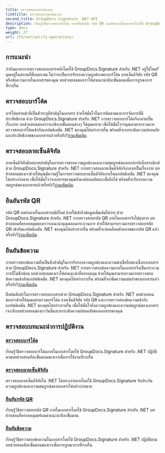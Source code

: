 ```yaml
---
title: ตรวจสอบการดำเนินงาน
linktitle: ตรวจสอบการดำเนินงาน
second_title: GroupDocs.Signature .NET API
description: เรียนรู้วิธีตรวจสอบบาร์โค้ด ลายเซ็นดิจิทัล รหัส QR และข้อความในเอกสารโดยใช้ GroupDocs.Signature .NET บทช่วยสอนทีละขั้นตอนเพื่อการผสานรวมที่ราบรื่น
type: docs
weight: 27
url: /th/net/verify-operations/
---
```

## การแนะนำ

กำลังมองหาการตรวจสอบเอกสารหลักโดยใช้ GroupDocs.Signature สำหรับ .NET อยู่ใช่ไหม? คุณอยู่ในสถานที่ที่เหมาะสม ไม่ว่าจะเป็นการรับรองความถูกต้องของบาร์โค้ด ลายเซ็นดิจิทัล รหัส QR หรือข้อความภายในเอกสารของคุณ บทช่วยสอนของเราให้คำแนะนำทีละขั้นตอนเพื่อการบูรณาการที่ราบรื่น

## ตรวจสอบบาร์โค้ด
 บาร์โค้ดทำหน้าที่เป็นตัวระบุที่สำคัญในเอกสาร ช่วยให้มั่นใจในการติดตามและการจัดการที่มีประสิทธิภาพ ด้วย GroupDocs.Signature สำหรับ .NET การตรวจสอบบาร์โค้ดจึงกลายเป็นเรื่องง่าย บทช่วยสอนของเราจะอธิบายขั้นตอนต่างๆ ให้คุณทราบ เพื่อให้มั่นใจว่าคุณสามารถรวมการตรวจสอบบาร์โค้ดเข้ากับแอปพลิเคชัน .NET ของคุณได้อย่างราบรื่น พร้อมที่จะยกระดับความปลอดภัยและประสิทธิภาพของเอกสารแล้วหรือยัง?[อ่านเพิ่มเติม](./verify-barcode/).

## ตรวจสอบลายเซ็นดิจิทัล
ลายเซ็นดิจิทัลมีบทบาทสำคัญในการตรวจสอบความถูกต้องและความสมบูรณ์ของเอกสารอิเล็กทรอนิกส์ ด้วย GroupDocs.Signature สำหรับ .NET การตรวจสอบลายเซ็นดิจิทัลจึงกลายเป็นเรื่องง่าย บทช่วยสอนของเราช่วยให้คุณมีความรู้ในการตรวจสอบลายเซ็นดิจิทัลภายในแอปพลิเคชัน .NET ของคุณได้อย่างง่ายดาย เพื่อให้มั่นใจว่าเอกสารของคุณยังคงปลอดภัยและเชื่อถือได้ พร้อมที่จะรับรองความสมบูรณ์ของเอกสารแล้วหรือยัง?[อ่านเพิ่มเติม](./verify-digital/).

## ยืนยันรหัส QR
 รหัส QR แพร่หลายในเอกสารสมัยใหม่ ช่วยให้เข้าถึงข้อมูลเพิ่มเติมได้ง่าย ด้วย GroupDocs.Signature สำหรับ .NET การตรวจสอบรหัส QR ภายในเอกสารจึงไม่ยุ่งยาก บทช่วยสอนที่ครอบคลุมของเราจะแนะนำคุณตลอดกระบวนการ ช่วยให้สามารถรวมการตรวจสอบรหัส QR เข้ากับแอปพลิเคชัน .NET ของคุณได้อย่างราบรื่น พร้อมที่จะปลดล็อคศักยภาพของรหัส QR แล้วหรือยัง?[อ่านเพิ่มเติม](./verify-qr-code/).

## ยืนยันข้อความ
การตรวจสอบข้อความถือเป็นสิ่งสำคัญในการรับรองความถูกต้องและความน่าเชื่อถือของเนื้อหาเอกสาร ด้วย GroupDocs.Signature สำหรับ .NET การตรวจสอบข้อความภายในเอกสารจึงเป็นกระบวนการที่ไม่ซับซ้อน บทช่วยสอนของเราให้คำแนะนำที่ครอบคลุม ช่วยให้คุณสามารถรวมการตรวจสอบข้อความเข้ากับแอปพลิเคชัน .NET ของคุณได้อย่างราบรื่น พร้อมที่จะเพิ่มความแม่นยำของเอกสารแล้วหรือยัง?[อ่านเพิ่มเติม](./verify-text/).

ฝึกฝนศิลปะในการตรวจสอบเอกสารด้วย GroupDocs.Signature สำหรับ .NET บทช่วยสอนของเราช่วยให้คุณผสานรวมบาร์โค้ด ลายเซ็นดิจิทัล รหัส QR และการตรวจสอบข้อความเข้ากับแอปพลิเคชัน .NET ของคุณได้อย่างราบรื่น เพื่อให้มั่นใจถึงความถูกต้องและความสมบูรณ์ของเอกสาร เจาะลึกบทช่วยสอนของเราวันนี้และยกระดับความปลอดภัยของเอกสารของคุณ
## ตรวจสอบบทแนะนำการปฏิบัติงาน
### [ตรวจสอบบาร์โค้ด](./verify-barcode/)
เรียนรู้วิธีตรวจสอบบาร์โค้ดภายในเอกสารโดยใช้ GroupDocs.Signature สำหรับ .NET ปฏิบัติตามบทช่วยสอนทีละขั้นตอนของเราเพื่อการใช้งานที่ราบรื่น
### [ตรวจสอบลายเซ็นดิจิทัล](./verify-digital/)
ตรวจสอบลายเซ็นดิจิทัลใน .NET ได้อย่างง่ายดายโดยใช้ GroupDocs.Signature รับประกันความถูกต้องและความสมบูรณ์ของเอกสารได้อย่างง่ายดาย
### [ยืนยันรหัส QR](./verify-qr-code/)
เรียนรู้วิธีตรวจสอบรหัส QR ภายในเอกสารโดยใช้ GroupDocs.Signature สำหรับ .NET บทช่วยสอนที่ครอบคลุมพร้อมคำแนะนำทีละขั้นตอน
### [ยืนยันข้อความ](./verify-text/)
เรียนรู้วิธีตรวจสอบข้อความในเอกสารโดยใช้ GroupDocs.Signature สำหรับ .NET ปฏิบัติตามบทช่วยสอนทีละขั้นตอนของเราเพื่อการบูรณาการที่ราบรื่น